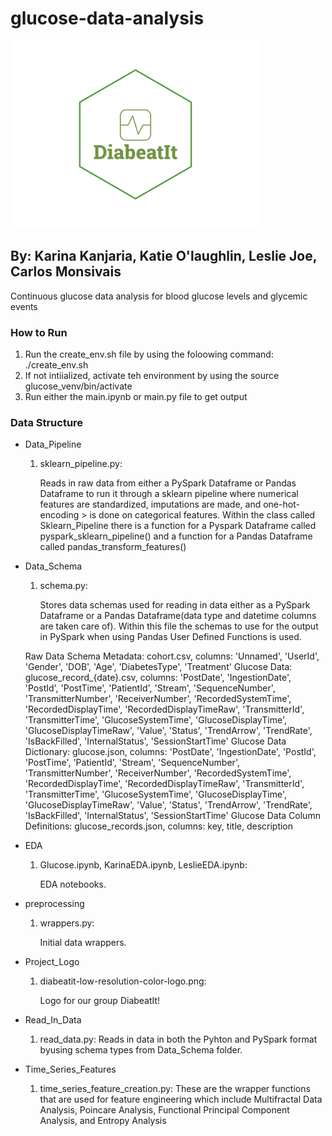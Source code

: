# glucose-data-analysis
<p> <img src="Project_Logo/diabeatit-low-resolution-color-logo.png" width="400" height="300"/></p>

## By: Karina Kanjaria, Katie O'laughlin, Leslie Joe, Carlos Monsivais
Continuous glucose data analysis for blood glucose levels and glycemic events

### How to Run
1. Run the create_env.sh file by using the foloowing command: ./create_env.sh
2. If not intiialized, activate teh environment by using the source glucose_venv/bin/activate
3. Run either the main.ipynb or main.py file to get output

### Data Structure
* Data_Pipeline
    1. sklearn_pipeline.py:

        Reads in raw data from either a PySpark Dataframe or Pandas Dataframe to run it through a sklearn pipeline where numerical 
        features are standardized, imputations are made, and one-hot-encoding > is done on categorical features. Within the 
        class called Sklearn_Pipeline there is a function for a Pyspark Dataframe called pyspark_sklearn_pipeline() and a function
        for a Pandas Dataframe called pandas_transform_features()

* Data_Schema
    1. schema.py:
    
        Stores data schemas used for reading in data either as a PySpark Dataframe or a Pandas Dataframe(data type and datetime columns are taken care of).
        Within this file the schemas to use for the output in PySpark when using Pandas User Defined Functions is used.

	Raw Data Schema
	Metadata: cohort.csv, columns: 'Unnamed', 'UserId', 'Gender', 'DOB', 'Age', 'DiabetesType', 'Treatment'
	Glucose Data: glucose_record_{date}.csv, columns: 'PostDate', 'IngestionDate', 'PostId', 'PostTime', 'PatientId', 
		'Stream', 'SequenceNumber', 'TransmitterNumber', 'ReceiverNumber', 'RecordedSystemTime', 
		'RecordedDisplayTime', 'RecordedDisplayTimeRaw', 'TransmitterId', 'TransmitterTime', 
		'GlucoseSystemTime', 'GlucoseDisplayTime', 'GlucoseDisplayTimeRaw', 'Value', 'Status', 'TrendArrow', 
		'TrendRate', 'IsBackFilled', 'InternalStatus', 'SessionStartTime'
	Glucose Data Dictionary: glucose.json, columns: 'PostDate', 'IngestionDate', 'PostId', 'PostTime', 'PatientId', 
		'Stream', 'SequenceNumber', 'TransmitterNumber', 'ReceiverNumber', 'RecordedSystemTime', 
		'RecordedDisplayTime', 'RecordedDisplayTimeRaw', 'TransmitterId', 'TransmitterTime', 
		'GlucoseSystemTime', 'GlucoseDisplayTime', 'GlucoseDisplayTimeRaw', 'Value', 'Status', 'TrendArrow', 
		'TrendRate', 'IsBackFilled', 'InternalStatus', 'SessionStartTime'
	Glucose Data Column Definitions: glucose_records.json, columns: key, title, description

* EDA
    1. Glucose.ipynb, KarinaEDA.ipynb, LeslieEDA.ipynb:

        EDA notebooks.

* preprocessing
    1. wrappers.py:

        Initial data wrappers.

* Project_Logo
    1. diabeatit-low-resolution-color-logo.png:

        Logo for our group DiabeatIt!

* Read_In_Data
    1. read_data.py:
        Reads in data in both the Pyhton and PySpark format byusing schema types from Data_Schema folder.

* Time_Series_Features
    1. time_series_feature_creation.py:
        These are the wrapper functions that are used for feature engineering which include Multifractal Data Analysis, Poincare Analysis, Functional Principal Component Analysis, and Entropy Analysis
